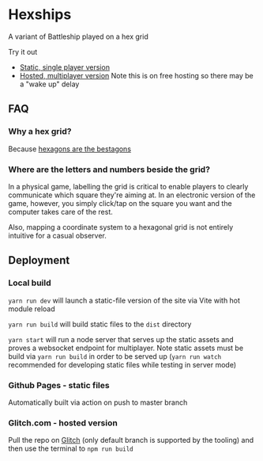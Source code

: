 
# Hexships

A variant of Battleship played on a hex grid

Try it out

- [Static, single player version](https://sguest.github.io/hexships)
- [Hosted, multiplayer version](https://hexships.glitch.me) Note this is on free hosting so there may be a "wake up" delay

## FAQ

### Why a hex grid?

Because [hexagons are the bestagons](https://www.youtube.com/watch?v=thOifuHs6eY)

### Where are the letters and numbers beside the grid?

In a physical game, labelling the grid is critical to enable players to clearly communicate which square they're aiming at. In an electronic version of the game, however, you simply click/tap on the square you want and the computer takes care of the rest.

Also, mapping a coordinate system to a hexagonal grid is not entirely intuitive for a casual observer.

## Deployment

### Local build

`yarn run dev` will launch a static-file version of the site via Vite with hot module reload

`yarn run build` will build static files to the `dist` directory

`yarn start` will run a node server that serves up the static assets and proves a websocket endpoint for multiplayer. Note static assets must be build via `yarn run build` in order to be served up (`yarn run watch` recommended for developing static files while testing in server mode)

### Github Pages - static files

Automatically built via action on push to master branch

### Glitch.com - hosted version

Pull the repo on [Glitch](https://glitch.com) (only default branch is supported by the tooling) and then use the terminal to `npm run build`
